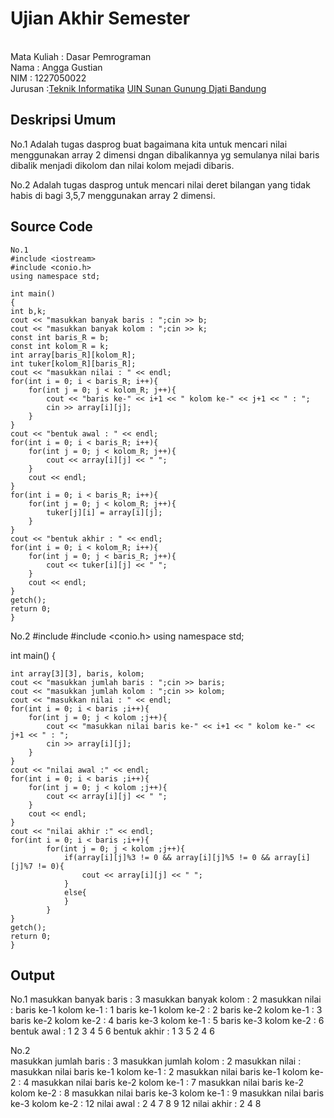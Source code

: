 # Ujian Akhir Semester 
<br>Mata Kuliah 	: Dasar Pemrograman
<br> Nama	      	: Angga Gustian
<br>NIM		        :	1227050022
<br>Jurusan		:[Teknik Informatika](http://if.uinsgd.ac.id/) [UIN Sunan Gunung Djati Bandung](https://uinsgd.ac.id/) 

## Deskripsi Umum
No.1 Adalah tugas dasprog buat bagaimana kita untuk mencari nilai menggunakan array 2 dimensi dngan dibalikannya yg semulanya nilai baris dibalik menjadi dikolom dan nilai kolom mejadi dibaris.

No.2 Adalah tugas dasprog untuk mencari nilai deret bilangan yang tidak habis di bagi 3,5,7 menggunakan array 2 dimensi.
## Source Code

	No.1
	#include <iostream>
	#include <conio.h>
	using namespace std;

	int main()
	{
	int b,k;
    cout << "masukkan banyak baris : ";cin >> b;
    cout << "masukkan banyak kolom : ";cin >> k;
    const int baris_R = b;
    const int kolom_R = k;
    int array[baris_R][kolom_R];
    int tuker[kolom_R][baris_R];
    cout << "masukkan nilai : " << endl;
    for(int i = 0; i < baris_R; i++){
        for(int j = 0; j < kolom_R; j++){
            cout << "baris ke-" << i+1 << " kolom ke-" << j+1 << " : ";
            cin >> array[i][j]; 
        }
    }
    cout << "bentuk awal : " << endl;
    for(int i = 0; i < baris_R; i++){
        for(int j = 0; j < kolom_R; j++){
            cout << array[i][j] << " ";
        }
        cout << endl;
    }
    for(int i = 0; i < baris_R; i++){
        for(int j = 0; j < kolom_R; j++){
            tuker[j][i] = array[i][j];
        }
    }
    cout << "bentuk akhir : " << endl;
    for(int i = 0; i < kolom_R; i++){
        for(int j = 0; j < baris_R; j++){
            cout << tuker[i][j] << " ";
        }
        cout << endl;
    }
    getch();         
    return 0;
	}
  
  No.2
#include <iostream>
#include <conio.h>
using namespace std;

int main()
{

    int array[3][3], baris, kolom;
    cout << "masukkan jumlah baris : ";cin >> baris;
    cout << "masukkan jumlah kolom : ";cin >> kolom;
    cout << "masukkan nilai : " << endl;
    for(int i = 0; i < baris ;i++){
        for(int j = 0; j < kolom ;j++){
            cout << "masukkan nilai baris ke-" << i+1 << " kolom ke-" << j+1 << " : ";
            cin >> array[i][j];
        }
    }
    cout << "nilai awal :" << endl;
    for(int i = 0; i < baris ;i++){
        for(int j = 0; j < kolom ;j++){
            cout << array[i][j] << " ";
        }
        cout << endl;
    }
    cout << "nilai akhir :" << endl;
    for(int i = 0; i < baris ;i++){
            for(int j = 0; j < kolom ;j++){
                if(array[i][j]%3 != 0 && array[i][j]%5 != 0 && array[i][j]%7 != 0){
                    cout << array[i][j] << " ";
                }
                else{
                }
            }
    }
    getch();
    return 0;
	}

## Output

No.1
masukkan banyak baris : 3
masukkan banyak kolom : 2
masukkan nilai :
baris ke-1 kolom ke-1 : 1
baris ke-1 kolom ke-2 : 2
baris ke-2 kolom ke-1 : 3
baris ke-2 kolom ke-2 : 4
baris ke-3 kolom ke-1 : 5
baris ke-3 kolom ke-2 : 6
bentuk awal :
1 2
3 4
5 6
bentuk akhir :
1 3 5
2 4 6
  
  
  
No.2  
masukkan jumlah baris : 3
masukkan jumlah kolom : 2
masukkan nilai :
masukkan nilai baris ke-1 kolom ke-1 : 2
masukkan nilai baris ke-1 kolom ke-2 : 4
masukkan nilai baris ke-2 kolom ke-1 : 7
masukkan nilai baris ke-2 kolom ke-2 : 8
masukkan nilai baris ke-3 kolom ke-1 : 9
masukkan nilai baris ke-3 kolom ke-2 : 12
nilai awal :
2 4
7 8
9 12
nilai akhir :
2 4 8
